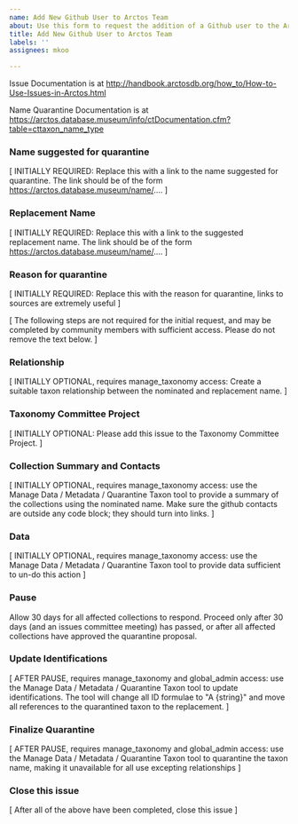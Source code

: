 ```yaml
---
name: Add New Github User to Arctos Team
about: Use this form to request the addition of a Github user to the Arctos Team
title: Add New Github User to Arctos Team
labels: ''
assignees: mkoo

---
```


Issue Documentation is at http://handbook.arctosdb.org/how_to/How-to-Use-Issues-in-Arctos.html

Name Quarantine Documentation is at https://arctos.database.museum/info/ctDocumentation.cfm?table=cttaxon_name_type

### Name suggested for quarantine

[ INITIALLY REQUIRED: Replace this with a link to the name suggested for quarantine. The link should be of the form https://arctos.database.museum/name/.... ]

### Replacement Name

[ INITIALLY REQUIRED: Replace this with a link to the suggested replacement name. The link should be of the form https://arctos.database.museum/name/.... ]

### Reason for quarantine 

[ INITIALLY REQUIRED: Replace this with the reason for quarantine, links to sources are extremely useful ]

[ The following steps are not required for the initial request, and may be completed by community members with sufficient access. Please do not remove the text below. ]

### Relationship

[ INITIALLY OPTIONAL, requires manage_taxonomy access: Create a suitable taxon relationship between the nominated and replacement name. ]

### Taxonomy Committee Project

[ INITIALLY OPTIONAL: Please add this issue to the Taxonomy Committee Project. ]

### Collection Summary and Contacts

[ INITIALLY OPTIONAL, requires manage_taxonomy access: use the Manage Data / Metadata / Quarantine Taxon tool to provide a summary of the collections using the nominated name. Make sure the github contacts are outside any code block; they should turn into links. ]

### Data

[ INITIALLY OPTIONAL, requires manage_taxonomy access: use the Manage Data / Metadata / Quarantine Taxon tool to provide data sufficient to un-do this action ]

### Pause

Allow 30 days for all affected collections to respond. Proceed only after 30 days (and an issues committee meeting) has passed, or after all affected collections have approved the quarantine proposal.

### Update Identifications

[ AFTER PAUSE, requires manage_taxonomy and global_admin access: use the Manage Data / Metadata / Quarantine Taxon tool to update identifications. The tool will change all ID formulae to "A {string}" and move all references to the quarantined taxon to the replacement. ]

### Finalize Quarantine

[ AFTER PAUSE, requires manage_taxonomy and global_admin access: use the Manage Data / Metadata / Quarantine Taxon tool to quarantine the taxon name, making it unavailable for all use excepting relationships ]

### Close this issue

[ After all of the above have been completed, close this issue ]

